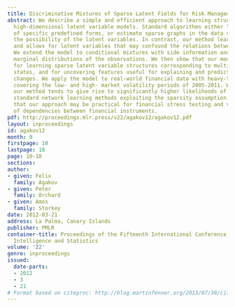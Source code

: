 ```yaml
---
title: Discriminative Mixtures of Sparse Latent Fields for Risk Management
abstract: We describe a simple and efficient approach to learning structures of sparse
  high-dimensional latent variable models. Standard algorithms either learn structures
  of specific predefined forms, or estimate sparse graphs in the data space ignoring
  the possibility of the latent variables. In contrast, our method learns rich dependencies
  and allows for latent variables that may confound the relations between the observations.
  We extend the model to conditional mixtures with side information and non-Gaussian
  marginal distributions of the observations. We then show that our model may be used
  for learning sparse latent variable structures corresponding to multiple unknown
  states, and for uncovering features useful for explaining and predicting structural
  changes. We apply the model to real-world financial data with heavy-tailed marginals
  covering the low- and high- market volatility periods of 2005-2011. We show that
  our method tends to give rise to significantly higher likelihoods of test data than
  standard network learning methods exploiting the sparsity assumption. We also demonstrate
  that our approach may be practical for financial stress testing and visualization
  of dependencies between financial instruments.
pdf: http://proceedings.mlr.press/v22/agakov12/agakov12.pdf
layout: inproceedings
id: agakov12
month: 0
firstpage: 10
lastpage: 18
page: 10-18
sections: 
author:
- given: Felix
  family: Agakov
- given: Peter
  family: Orchard
- given: Amos
  family: Storkey
date: 2012-03-21
address: La Palma, Canary Islands
publisher: PMLR
container-title: Proceedings of the Fifteenth International Conference on Artificial
  Intelligence and Statistics
volume: '22'
genre: inproceedings
issued:
  date-parts:
  - 2012
  - 3
  - 21
# Format based on citeproc: http://blog.martinfenner.org/2013/07/30/citeproc-yaml-for-bibliographies/
---
```

